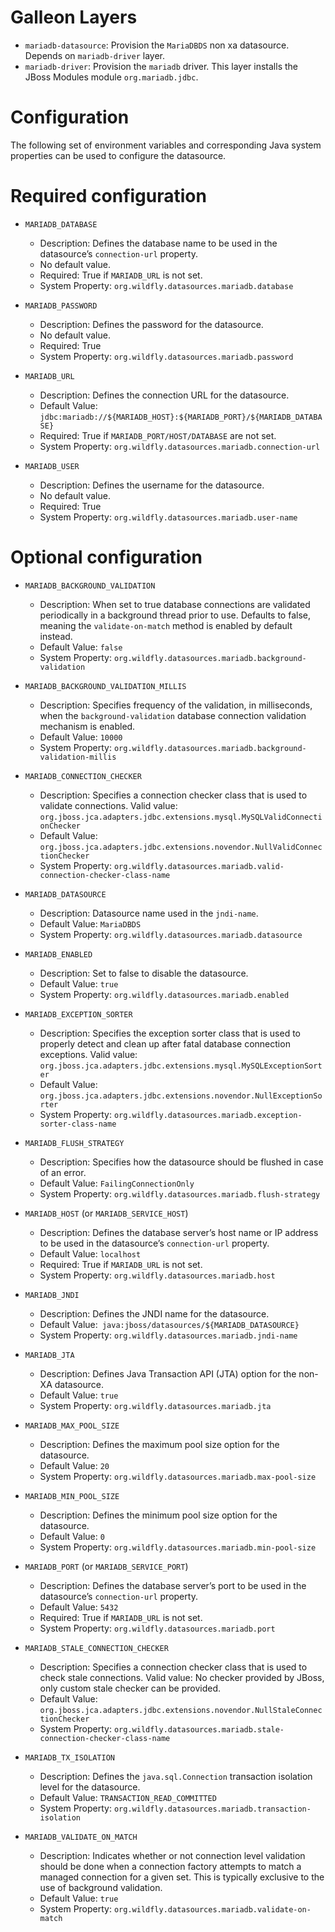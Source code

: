 Galleon Layers
=========

* `mariadb-datasource`: Provision the `MariaDBDS` non xa datasource. Depends on `mariadb-driver` layer.
* `mariadb-driver`: Provision the `mariadb` driver. This layer installs the JBoss Modules module `org.mariadb.jdbc`.

Configuration
========

The following set of environment variables and corresponding Java system properties can be used to configure the datasource.

Required configuration
==============

* `MARIADB_DATABASE`

  * Description: Defines the database name to be used in the datasource’s `connection-url` property.
  * No default value.
  * Required: True if `MARIADB_URL` is not set.
  * System Property: `org.wildfly.datasources.mariadb.database`

* `MARIADB_PASSWORD`

  * Description: Defines the password for the datasource.
  * No default value.
  * Required: True
  * System Property: `org.wildfly.datasources.mariadb.password`

* `MARIADB_URL`

  * Description: Defines the connection URL for the datasource. 
  * Default Value: `jdbc:mariadb://${MARIADB_HOST}:${MARIADB_PORT}/${MARIADB_DATABASE}`
  * Required: True if `MARIADB_PORT/HOST/DATABASE` are not set.
  * System Property: `org.wildfly.datasources.mariadb.connection-url`

* `MARIADB_USER`

  * Description: Defines the username for the datasource. 
  * No default value.
  * Required: True
  * System Property: `org.wildfly.datasources.mariadb.user-name`

Optional configuration
==============

* `MARIADB_BACKGROUND_VALIDATION`

  * Description: When set to true database connections are validated periodically in a background thread prior to use. Defaults to false, meaning the `validate-on-match` method is enabled by default instead.  
  * Default Value: `false`
  * System Property: `org.wildfly.datasources.mariadb.background-validation`

* `MARIADB_BACKGROUND_VALIDATION_MILLIS`

  * Description: Specifies frequency of the validation, in milliseconds, when the `background-validation` database connection validation mechanism is enabled.    
  * Default Value: `10000`
  * System Property: `org.wildfly.datasources.mariadb.background-validation-millis`

* `MARIADB_CONNECTION_CHECKER`

  * Description: Specifies a connection checker class that is used to validate connections. Valid value: `org.jboss.jca.adapters.jdbc.extensions.mysql.MySQLValidConnectionChecker`
  * Default Value: `org.jboss.jca.adapters.jdbc.extensions.novendor.NullValidConnectionChecker`
  * System Property: `org.wildfly.datasources.mariadb.valid-connection-checker-class-name`

* `MARIADB_DATASOURCE`

  * Description: Datasource name used in the `jndi-name`.
  * Default Value: `MariaDBDS`
  * System Property: `org.wildfly.datasources.mariadb.datasource`

* `MARIADB_ENABLED`

  * Description: Set to false to disable the datasource.
  * Default Value: `true`
  * System Property: `org.wildfly.datasources.mariadb.enabled`

* `MARIADB_EXCEPTION_SORTER`

  * Description: Specifies the exception sorter class that is used to properly detect and clean up after fatal database connection exceptions. Valid value: `org.jboss.jca.adapters.jdbc.extensions.mysql.MySQLExceptionSorter`
  * Default Value: `org.jboss.jca.adapters.jdbc.extensions.novendor.NullExceptionSorter`
  * System Property: `org.wildfly.datasources.mariadb.exception-sorter-class-name`

* `MARIADB_FLUSH_STRATEGY`

  * Description: Specifies how the datasource should be flushed in case of an error.    
  * Default Value: `FailingConnectionOnly`
  * System Property: `org.wildfly.datasources.mariadb.flush-strategy`

* `MARIADB_HOST` (or `MARIADB_SERVICE_HOST`)

  * Description: Defines the database server’s host name or IP address to be used in the datasource’s `connection-url` property.
  * Default Value: `localhost`
  * Required: True if `MARIADB_URL` is not set.
  * System Property: `org.wildfly.datasources.mariadb.host`

* `MARIADB_JNDI`

  * Description: Defines the JNDI name for the datasource.
  * Default Value:` java:jboss/datasources/${MARIADB_DATASOURCE}`
  * System Property: `org.wildfly.datasources.mariadb.jndi-name`

* `MARIADB_JTA`

  * Description: Defines Java Transaction API (JTA) option for the non-XA datasource.
  * Default Value: `true`
  * System Property: `org.wildfly.datasources.mariadb.jta`

* `MARIADB_MAX_POOL_SIZE`

  * Description: Defines the maximum pool size option for the datasource.
  * Default Value: `20`
  * System Property: `org.wildfly.datasources.mariadb.max-pool-size`

* `MARIADB_MIN_POOL_SIZE`

  * Description: Defines the minimum pool size option for the datasource.
  * Default Value: `0`
  * System Property: `org.wildfly.datasources.mariadb.min-pool-size`

* `MARIADB_PORT` (or `MARIADB_SERVICE_PORT`)

  * Description: Defines the database server’s port to be used in the datasource’s `connection-url` property. 
  * Default Value: `5432`
  * Required: True if `MARIADB_URL` is not set.
  * System Property: `org.wildfly.datasources.mariadb.port`

* `MARIADB_STALE_CONNECTION_CHECKER`

  * Description: Specifies a connection checker class that is used to check stale connections. Valid value: No checker provided by JBoss, only custom stale checker can be provided.
  * Default Value: `org.jboss.jca.adapters.jdbc.extensions.novendor.NullStaleConnectionChecker`
  * System Property: `org.wildfly.datasources.mariadb.stale-connection-checker-class-name`

* `MARIADB_TX_ISOLATION`

  * Description: Defines the `java.sql.Connection` transaction isolation level for the datasource.    
  * Default Value: `TRANSACTION_READ_COMMITTED`
  * System Property: `org.wildfly.datasources.mariadb.transaction-isolation`

* `MARIADB_VALIDATE_ON_MATCH`

  * Description: Indicates whether or not connection level validation should be done when a connection factory attempts to match a managed connection for a given set. This is typically exclusive to the use of background validation.
  * Default Value: `true`
  * System Property: `org.wildfly.datasources.mariadb.validate-on-match`

